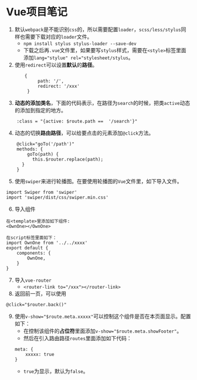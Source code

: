 # Vue项目笔记
1. 默认`webpack`是不能识别`css`的，所以需要配置`loader`，`scss/less/stylus`同样也需要下载对应的`loader`文件。
    * `npm install stylus stylus-loader --save-dev`
    * 下载之后再`.vue`文件里，如果要写`stylus`样式，需要在`<style>`标签里面添加`lang="stylue" rel="stylesheet/stylus`。
2. 使用`redirect`可以设置**默认**的**路径**。
```
       {
            path: '/',
            redirect: '/xxx'
        }
```
3. **动态的添加类名**，下面的代码表示，在路径为`search`的时候，把类`active`动态的添加到指定的地方。
```
    :class = "{active: $route.path ==  '/search'}"
```
4. 动态的切换**路由路径**，可以给要点击的元素添加`@click`方法。
```
    @click="goTo('/path')"
    methods: {
        goTo(path) {
          this.$router.replace(path);
      }
    }
```
5. 使用`swiper`来进行轮播图。在要使用轮播图的`Vue`文件里，如下导入文件。
```
import Swiper from 'swiper'
import 'swiper/dist/css/swiper.min.css'
```
6. 导入组件
```
在<template>里添加如下组件:
<OwnOne></OwnOne>

在script标签里面如下：
import OwnOne from '../../xxxx'
export default {
    components: {
        OwnOne,
    }
}
```
7. 导入`vue-router`
    * `<router-link to="/xxx"></router-link>`
8. 返回前一页，可以使用
```
@click="$router.back()"
```
9. 使用`v-show="$route.meta.xxxxx"`可以控制这个组件是否在本页面显示。配置如下：
    * 在控制该组件的**占位符**里面添加`v-show="$route.meta.showFooter"`。
    * 然后在引入路由路径`routes`里面添加如下代码：
    ```
    meta: {
        xxxxx: true
    }
    ```
    * `true`为显示，默认为`false`。